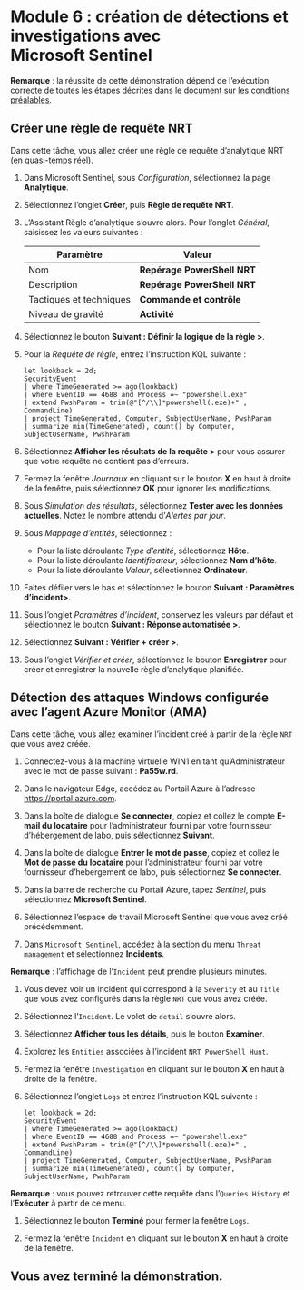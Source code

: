 # Module 6 : création de détections et investigations avec Microsoft Sentinel

**Remarque** : la réussite de cette démonstration dépend de l’exécution correcte de toutes les étapes décrites dans le [document sur les conditions préalables](00-prerequisites.md). 

## Créer une règle de requête NRT

Dans cette tâche, vous allez créer une règle de requête d’analytique NRT (en quasi-temps réel).

1. Dans Microsoft Sentinel, sous *Configuration*, sélectionnez la page **Analytique**.

1. Sélectionnez l’onglet **Créer**, puis **Règle de requête NRT**.

1. L’Assistant Règle d’analytique s’ouvre alors. Pour l’onglet *Général*, saisissez les valeurs suivantes :

    |Paramètre|Valeur|
    |---|---|
    |Nom|**Repérage PowerShell NRT**|
    |Description|**Repérage PowerShell NRT**|
    |Tactiques et techniques|**Commande et contrôle**|
    |Niveau de gravité|**Activité**|

1. Sélectionnez le bouton **Suivant : Définir la logique de la règle >**. 

1. Pour la *Requête de règle*, entrez l’instruction KQL suivante :

    ```KQL
    let lookback = 2d; 
    SecurityEvent 
    | where TimeGenerated >= ago(lookback) 
    | where EventID == 4688 and Process =~ "powershell.exe"
    | extend PwshParam = trim(@"[^/\\]*powershell(.exe)+" , CommandLine) 
    | project TimeGenerated, Computer, SubjectUserName, PwshParam 
    | summarize min(TimeGenerated), count() by Computer, SubjectUserName, PwshParam
    ```

1. Sélectionnez **Afficher les résultats de la requête >** pour vous assurer que votre requête ne contient pas d’erreurs.

1. Fermez la fenêtre *Journaux* en cliquant sur le bouton **X** en haut à droite de la fenêtre, puis sélectionnez **OK** pour ignorer les modifications. 

1. Sous *Simulation des résultats*, sélectionnez **Tester avec les données actuelles**. Notez le nombre attendu d’*Alertes par jour*.

1. Sous *Mappage d’entités*, sélectionnez :

    - Pour la liste déroulante *Type d’entité*, sélectionnez **Hôte**.
    - Pour la liste déroulante *Identificateur*, sélectionnez **Nom d’hôte**.
    - Pour la liste déroulante *Valeur*, sélectionnez **Ordinateur**.

1. Faites défiler vers le bas et sélectionnez le bouton **Suivant : Paramètres d’incident>**.

1. Sous l’onglet *Paramètres d’incident*, conservez les valeurs par défaut et sélectionnez le bouton **Suivant : Réponse automatisée >**.

1. Sélectionnez **Suivant : Vérifier + créer >**.

1. Sous l’onglet *Vérifier et créer*, sélectionnez le bouton **Enregistrer** pour créer et enregistrer la nouvelle règle d’analytique planifiée.

## Détection des attaques Windows configurée avec l’agent Azure Monitor (AMA)

Dans cette tâche, vous allez examiner l’incident créé à partir de la règle `NRT` que vous avez créée.

1. Connectez-vous à la machine virtuelle WIN1 en tant qu’Administrateur avec le mot de passe suivant : **Pa55w.rd**.  

1. Dans le navigateur Edge, accédez au Portail Azure à l’adresse https://portal.azure.com.

1. Dans la boîte de dialogue **Se connecter**, copiez et collez le compte **E-mail du locataire** pour l’administrateur fourni par votre fournisseur d’hébergement de labo, puis sélectionnez **Suivant**.

1. Dans la boîte de dialogue **Entrer le mot de passe**, copiez et collez le **Mot de passe du locataire** pour l’administrateur fourni par votre fournisseur d’hébergement de labo, puis sélectionnez **Se connecter**.

1. Dans la barre de recherche du Portail Azure, tapez *Sentinel*, puis sélectionnez **Microsoft Sentinel**.

1. Sélectionnez l’espace de travail Microsoft Sentinel que vous avez créé précédemment.

1. Dans `Microsoft Sentinel`, accédez à la section du menu `Threat management` et sélectionnez **Incidents**.

**Remarque** : l’affichage de l’`Incident` peut prendre plusieurs minutes.

1. Vous devez voir un incident qui correspond à la `Severity` et au `Title` que vous avez configurés dans la règle `NRT` que vous avez créée.

1. Sélectionnez l’`Incident`. Le volet de `detail` s’ouvre alors.

1. Sélectionnez **Afficher tous les détails**, puis le bouton **Examiner**.

1. Explorez les `Entities` associées à l’incident `NRT PowerShell Hunt`.

1. Fermez la fenêtre `Investigation` en cliquant sur le bouton **X** en haut à droite de la fenêtre.

1. Sélectionnez l’onglet `Logs` et entrez l’instruction KQL suivante :

    ```KQL
    let lookback = 2d; 
    SecurityEvent 
    | where TimeGenerated >= ago(lookback) 
    | where EventID == 4688 and Process =~ "powershell.exe"
    | extend PwshParam = trim(@"[^/\\]*powershell(.exe)+" , CommandLine) 
    | project TimeGenerated, Computer, SubjectUserName, PwshParam 
    | summarize min(TimeGenerated), count() by Computer, SubjectUserName, PwshParam
    ```

**Remarque** : vous pouvez retrouver cette requête dans l’`Queries History` et l’**Exécuter** à partir de ce menu.

1. Sélectionnez le bouton **Terminé** pour fermer la fenêtre `Logs`.

1. Fermez la fenêtre `Incident` en cliquant sur le bouton **X** en haut à droite de la fenêtre.

## Vous avez terminé la démonstration.

